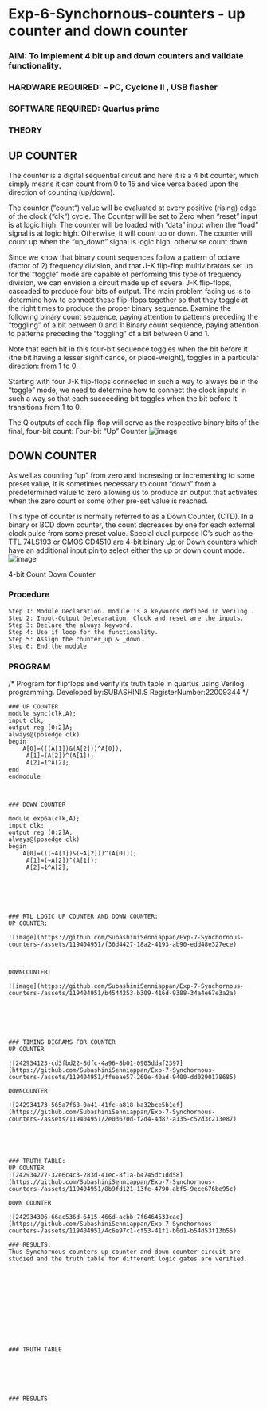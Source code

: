 # Exp-6-Synchornous-counters - up counter and down counter 
### AIM: To implement 4 bit up and down counters and validate  functionality.
### HARDWARE REQUIRED:  – PC, Cyclone II , USB flasher
### SOFTWARE REQUIRED:   Quartus prime
### THEORY 

## UP COUNTER 
The counter is a digital sequential circuit and here it is a 4 bit counter, which simply means it can count from 0 to 15 and vice versa based upon the direction of counting (up/down). 

The counter (“count“) value will be evaluated at every positive (rising) edge of the clock (“clk“) cycle.
The Counter will be set to Zero when “reset” input is at logic high.
The counter will be loaded with “data” input when the “load” signal is at logic high. Otherwise, it will count up or down.
The counter will count up when the “up_down” signal is logic high, otherwise count down

Since we know that binary count sequences follow a pattern of octave (factor of 2) frequency division, and that J-K flip-flop multivibrators set up for the “toggle” mode are capable of performing this type of frequency division, we can envision a circuit made up of several J-K flip-flops, cascaded to produce four bits of output.
The main problem facing us is to determine how to connect these flip-flops together so that they toggle at the right times to produce the proper binary sequence.
Examine the following binary count sequence, paying attention to patterns preceding the “toggling” of a bit between 0 and 1:
Binary count sequence, paying attention to patterns preceding the “toggling” of a bit between 0 and 1.

Note that each bit in this four-bit sequence toggles when the bit before it (the bit having a lesser significance, or place-weight), toggles in a particular direction: from 1 to 0.



 
 

Starting with four J-K flip-flops connected in such a way to always be in the “toggle” mode, we need to determine how to connect the clock inputs in such a way so that each succeeding bit toggles when the bit before it transitions from 1 to 0.

The Q outputs of each flip-flop will serve as the respective binary bits of the final, four-bit count:
Four-bit “Up” Counter
![image](https://github.com/SubashiniSenniappan/Exp-7-Synchornous-counters-/assets/119404951/0a16658e-46ae-4560-9589-c4c5c829fdab)



## DOWN COUNTER 

As well as counting “up” from zero and increasing or incrementing to some preset value, it is sometimes necessary to count “down” from a predetermined value to zero allowing us to produce an output that activates when the zero count or some other pre-set value is reached.

This type of counter is normally referred to as a Down Counter, (CTD). In a binary or BCD down counter, the count decreases by one for each external clock pulse from some preset value. Special dual purpose IC’s such as the TTL 74LS193 or CMOS CD4510 are 4-bit binary Up or Down counters which have an additional input pin to select either the up or down count mode.
![image](https://user-images.githubusercontent.com/36288975/169644844-1a14e123-7228-4ed8-81a9-eb937dff4ac8.png)


4-bit Count Down Counter
### Procedure
```
Step 1: Module Declaration. module is a keywords defined in Verilog . 
Step 2: Input-Output Delecaration. Clock and reset are the inputs. 
Step 3: Declare the always keyword. 
Step 4: Use if loop for the functionality.
Step 5: Assign the counter_up & _down.
Step 6: End the module
```




### PROGRAM 
/*
Program for flipflops  and verify its truth table in quartus using Verilog programming.
Developed by:SUBASHINI.S
RegisterNumber:22009344
*/
```
### UP COUNTER
module sync(clk,A);
input clk;
output reg [0:2]A;
always@(posedge clk)
begin
    A[0]=(((A[1])&(A[2]))^A[0]);
	 A[1]=(A[2])^(A[1]);
	 A[2]=1^A[2];
end 
endmodule



### DOWN COUNTER

module exp6a(clk,A);
input clk;
output reg [0:2]A;
always@(posedge clk)
begin
    A[0]=(((~A[1])&(~A[2]))^(A[0]));
	 A[1]=(~A[2])^(A[1]);
	 A[2]=1^A[2];






### RTL LOGIC UP COUNTER AND DOWN COUNTER:
UP COUNTER:

![image](https://github.com/SubashiniSenniappan/Exp-7-Synchornous-counters-/assets/119404951/f36d4427-18a2-4193-ab90-edd48e327ece)



DOWNCOUNTER:

![image](https://github.com/SubashiniSenniappan/Exp-7-Synchornous-counters-/assets/119404951/b4544253-b309-416d-9388-34a4e67e3a2a)






### TIMING DIGRAMS FOR COUNTER  
UP COUNTER

![242934123-cd3fbd22-8dfc-4a96-8b01-0905ddaf2397](https://github.com/SubashiniSenniappan/Exp-7-Synchornous-counters-/assets/119404951/ffeeae57-260e-40ad-9400-dd0290178685)

DOWNCOUNTER

![242934173-565a7f68-0a41-41fc-a818-ba32bce5b1ef](https://github.com/SubashiniSenniappan/Exp-7-Synchornous-counters-/assets/119404951/2e03670d-f2d4-4d87-a135-c52d3c213e87)





### TRUTH TABLE:
UP COUNTER
![242934277-32e6c4c3-283d-41ec-8f1a-b4745dc1dd58](https://github.com/SubashiniSenniappan/Exp-7-Synchornous-counters-/assets/119404951/8b9fd121-13fe-4790-abf5-9ece676be95c)

DOWN COUNTER

![242934306-66ac536d-6415-466d-acbb-7f6464533cae](https://github.com/SubashiniSenniappan/Exp-7-Synchornous-counters-/assets/119404951/4c6e97c1-cf53-41f1-b0d1-b54d53f13b55)

### RESULTS:
Thus Synchornous counters up counter and down counter circuit are studied and the truth table for different logic gates are verified.












### TRUTH TABLE 






### RESULTS 
